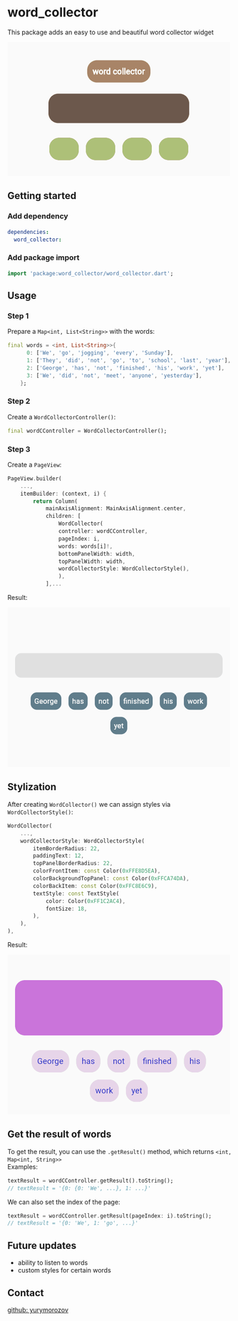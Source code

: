 # word_collector

This package adds an easy to use and beautiful word collector widget 

<img src="https://github.com/YuryMorozov2001/word-collector/raw/main/.gitHub/images/word_collector_preview.gif" alt="preview">  

## Getting started

### Add dependency

```yaml
dependencies:
  word_collector:
```

### Add package import

```dart
import 'package:word_collector/word_collector.dart';
```

## Usage 

### Step 1
Prepare a `Map<int, List<String>>` with the words:

```dart
final words = <int, List<String>>{
      0: ['We', 'go', 'jogging', 'every', 'Sunday'],
      1: ['They', 'did', 'not', 'go', 'to', 'school', 'last', 'year'],
      2: ['George', 'has', 'not', 'finished', 'his', 'work', 'yet'],
      3: ['We', 'did', 'not', 'meet', 'anyone', 'yesterday'],
    }; 
```

### Step 2

Create a `WordCollectorController()`:

```dart
final wordCController = WordCollectorController();
```

### Step 3

Create a `PageView`:

```dart
PageView.builder(
    ...,
    itemBuilder: (context, i) {
        return Column(
            mainAxisAlignment: MainAxisAlignment.center,
            children: [
                WordCollector(
                controller: wordCController,
                pageIndex: i,
                words: words[i]!,
                bottomPanelWidth: width,
                topPanelWidth: width,
                wordCollectorStyle: WordCollectorStyle(),
                ),
            ],...
```
Result:

<img src="https://github.com/YuryMorozov2001/word-collector/raw/main/.gitHub/images/word_collector_orig_preview.gif" alt="orig_preview">    

## Stylization

After creating `WordCollector()` we can assign styles via `WordCollectorStyle()`: 

```dart
WordCollector(
    ...,
    wordCollectorStyle: WordCollectorStyle(
        itemBorderRadius: 22,
        paddingText: 12,
        topPanelBorderRadius: 22,
        colorFrontItem: const Color(0xFFE8D5EA),
        colorBackgroundTopPanel: const Color(0xFFCA74DA),
        colorBackItem: const Color(0xFFC8E6C9),
        textStyle: const TextStyle(
            color: Color(0xFF1C2AC4),
            fontSize: 18,
        ), 
    ),
),
```
Result:

<img src="https://github.com/YuryMorozov2001/word-collector/raw/main/.gitHub/images/word_collector_style_preview.gif" alt="style_preview"> 

## Get the result of words

To get the result, you can use the `.getResult()` method, which returns `<int, Map<int, String>>`\
Examples:

```dart
textResult = wordCController.getResult().toString();
// textResult = '{0: {0: 'We', ...}, 1: ...}'
```

We can also set the index of the page:

```dart
textResult = wordCController.getResult(pageIndex: i).toString();
// textResult = '{0: 'We', 1: 'go', ...}'
```

## Future updates
- ability to listen to words
- custom styles for certain words
  
## Contact
[github: yurymorozov](https://github.com/YuryMorozov2001)
